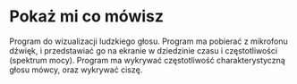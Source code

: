 # Pokaż mi co mówisz

Program do wizualizacji ludzkiego głosu. Program ma pobierać z mikrofonu
dźwięk, i przedstawiać go na ekranie w dziedzinie czasu i częstotliwości (spektrum mocy).
Program ma wykrywać częstotliwość charakterystyczną głosu mówcy, oraz wykrywać ciszę.
